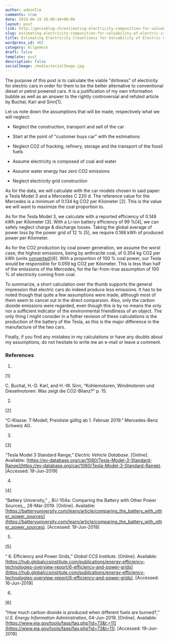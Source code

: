 ```yaml
---
author: adminTim
comments: true
date: 2019-06-19 16:00:49+00:00
layout: post
link: http://genieblog.ch/estimating-electricity-composition-for-valuability-of-electric-cars/
slug: estimating-electricity-composition-for-valuability-of-electric-cars
title: Estimating Electricity Cleanliness for Valuability of Electric Cars
wordpress_id: 462
category: Allgemein
draft: false
template: post
description: false
socialImage: /media/socialImage.jpg
---
```





The purpose of this post is to calculate the viable "dirtiness" of electricity for electric cars in order for them to be the better alternative to conventional diesel or petrol powered cars. It is a justification of my own information bubble as well as an answer to the rightly controversial and refuted article by Buchal, Karl and Sinn ​[1]​.







Let us note down the assumptions that will be made, respectively what we will neglect:







  * Neglect the construction, transport and sell of the car


  * Start at the point of "customer buys car" with the estimations


  * Neglect CO2 of fracking, refinery, storage and the transport of the fossil fuels


  * Assume electricity is composed of coal and water


  * Assume water energy has zero CO2 emissions
  * Neglect electricity grid construction






As for the data, we will calculate with the car models chosen in said paper: a Tesla Model 3 and a Mercedes C 220 d. The reference value for the Mercedes is a minimum of 0.134 kg CO2 per Kilometer ​[2]​. This is the value we will want to maximize the coal proportion to.







As for the Tesla Model 3, we calculate with a reported efficiency of 0.148 kWh per Kilometer ​[3]​. With a Li-ion battery efficiency of 99 % ​[4]​, we can safely neglect charge & discharge losses. Taking the global average of power loss by the power grid of 12 % ​[5]​, we require 0.168 kWh of produced power per Kilometer.







As for the CO2 production by coal power generation, we assume the worst case, the highest emissions, being by anthracite coal, of 0.354 kg CO2 per kWh (units [converted](https://www.google.com/search?q=0.0002286+Pounds%2FBtu+in+kg%2FkWh)) ​[6]​. With a proportion of 100 % coal power, our Tesla would be responsible for 0.059 kg CO2 per Kilometer. This is less than half of the emissions of the Mercedes, for the far-from-true assumption of 100 % of electricity coming from coal.







To summarize, a short calculation over the thumb supports the general impression that electric cars do indeed produce less emissions. It has to be noted though that quite a few assumptions were made, although most of them seem to cancel out in the direct comparsion. Also, only the carbon dioxide emissions were regarded, even though this is by no means the only nor a sufficient indicator of the environmental friendliness of an object. The only thing I might consider in a futher revision of these calculations is the production of the battery of the Tesla, as this is the major difference in the manufacture of the two cars.







Finally, if you find any mistakes in my calculations or have any doubts about my assumptions, do not hesitate to write me an e-mail or leave a comment.







### References

  1. 


[1]

C. Buchal, H.-D. Karl, and H.-W. Sinn, “Kohlemotoren, Windmotoren und Dieselmotoren: Was zeigt die CO2-Bilanz?” p. 15.






  2. 


[2]

“C-Klasse: T-Modell, Preisliste gültig ab 1. Februar 2019.” Mercedes-Benz Schweiz AG.






  3. 


[3]

“Tesla Model 3 Standard Range,” _Electric Vehicle Database_.  [Online]. Available: [https://ev-database.org/car/1060/Tesla-Model-3-Standard-Range](https://ev-database.org/car/1060/Tesla-Model-3-Standard-Range). [Accessed: 19-Jun-2019]






  4. 


[4]

“Battery University,” _ BU-104a: Comparing the Battery with Other Power Sources_, 28-Mar-2019.  [Online]. Available: [https://batteryuniversity.com/learn/article/comparing_the_battery_with_other_power_sources](https://batteryuniversity.com/learn/article/comparing_the_battery_with_other_power_sources). [Accessed: 19-Jun-2019]






  5. 


[5]

“ 6. Efficiency and Power Grids,” _Global CCS Institute_.  [Online]. Available: [https://hub.globalccsinstitute.com/publications/energy-efficiency-technologies-overview-report/6-efficiency-and-power-grids](https://hub.globalccsinstitute.com/publications/energy-efficiency-technologies-overview-report/6-efficiency-and-power-grids). [Accessed: 16-Jun-2019]






  6. 


[6]

“How much carbon dioxide is produced when different fuels are burned?,” _U.S. Energy Information Administration_, 04-Jun-2019.  [Online]. Available: [https://www.eia.gov/tools/faqs/faq.php?id=73&t;=11](https://www.eia.gov/tools/faqs/faq.php?id=73&t=11). [Accessed: 19-Jun-2019]








